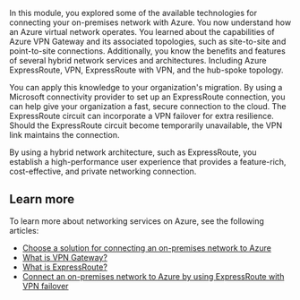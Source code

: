 In this module, you explored some of the available technologies for connecting your on-premises network with Azure. You now understand how an Azure virtual network operates. You learned about the capabilities of Azure VPN Gateway and its associated topologies, such as site-to-site and point-to-site connections. Additionally, you know the benefits and features of several hybrid network services and architectures. Including Azure ExpressRoute, VPN, ExpressRoute with VPN, and the hub-spoke topology.

You can apply this knowledge to your organization's migration. By using a Microsoft connectivity provider to set up an ExpressRoute connection, you can help give your organization a fast, secure connection to the cloud. The ExpressRoute circuit can incorporate a VPN failover for extra resilience. Should the ExpressRoute circuit become temporarily unavailable, the VPN link maintains the connection.

By using a hybrid network architecture, such as ExpressRoute, you establish a high-performance user experience that provides a feature-rich, cost-effective, and private networking connection.

## Learn more

To learn more about networking services on Azure, see the following articles:

- [Choose a solution for connecting an on-premises network to Azure](/azure/architecture/reference-architectures/hybrid-networking/)
- [What is VPN Gateway?](/azure/vpn-gateway/vpn-gateway-about-vpngateways)
- [What is ExpressRoute?](/azure/expressroute/expressroute-introduction)
- [Connect an on-premises network to Azure by using ExpressRoute with VPN failover](/azure/architecture/reference-architectures/hybrid-networking/expressroute-vpn-failover)